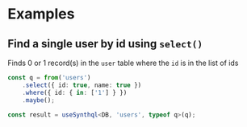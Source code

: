 # Examples

## Find a single user by id using `select()`

Finds 0 or 1 record(s) in the `user` table where the `id` is in the list of ids

```ts
const q = from('users')
    .select({ id: true, name: true })
    .where({ id: { in: ['1'] } })
    .maybe();

const result = useSynthql<DB, 'users', typeof q>(q);
```
